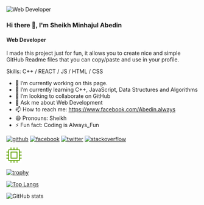 ![Web Developer](https://pbs.twimg.com/profile_banners/1873782888782831616/1735579851/600x200)
### Hi there 👋, I'm Sheikh Minhajul Abedin
#### Web Developer

I made this project just for fun, it allows you to create nice and simple GitHub Readme files that you can copy/paste and use in your profile.

Skills: C++ / REACT / JS / HTML / CSS

- 🔭 I’m currently working on this page. 
- 🌱 I’m currently learning C++, JavaScript, Data Structures and Algorithms 
- 👯 I’m looking to collaborate on GitHub 
- 💬 Ask me about Web Development 
- 📫 How to reach me: https://www.facebook.com/Abedin.always 
- 😄 Pronouns: Sheikh 
- ⚡ Fun fact: Coding is Always_Fun 


[<img src='https://cdn.jsdelivr.net/npm/simple-icons@3.0.1/icons/github.svg' alt='github' height='40'>](https://github.com/abedinalways)  [<img src='https://cdn.jsdelivr.net/npm/simple-icons@3.0.1/icons/facebook.svg' alt='facebook' height='40'>](https://www.facebook.com/Abedin.always)  [<img src='https://cdn.jsdelivr.net/npm/simple-icons@3.0.1/icons/twitter.svg' alt='twitter' height='40'>](https://twitter.com/abedinAlways)  [<img src='https://cdn.jsdelivr.net/npm/simple-icons@3.0.1/icons/stackoverflow.svg' alt='stackoverflow' height='40'>](https://stackoverflow.com/users/abedinAlways)  

<a href='https://docs.github.com/en/developers'><img src='https://raw.githubusercontent.com/acervenky/animated-github-badges/master/assets/devbadge.gif' width='40' height='40'></a> 

[![trophy](https://github-profile-trophy.vercel.app/?username=abedinalways)](https://github.com/ryo-ma/github-profile-trophy)

[![Top Langs](https://github-readme-stats.vercel.app/api/top-langs/?username=abedinalways)](https://github.com/anuraghazra/github-readme-stats)

![GitHub stats](https://github-readme-stats.vercel.app/api?username=abedinalways&show_icons=true&count_private=true)  

